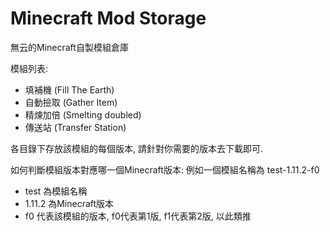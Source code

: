 # Minecraft Mod Storage
無云的Minecraft自製模組倉庫

模組列表:

- 填補機 (Fill The Earth)
- 自動撿取 (Gather Item)
- 精煉加倍 (Smelting doubled)
- 傳送站 (Transfer Station)

各目錄下存放該模組的每個版本, 請針對你需要的版本去下載即可.

如何判斷模組版本對應哪一個Minecraft版本:
例如一個模組名稱為 test-1.11.2-f0


- test 為模組名稱
- 1.11.2 為Minecraft版本
- f0 代表該模組的版本, f0代表第1版, f1代表第2版, 以此類推
